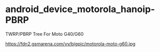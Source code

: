 # android_device_motorola_hanoip-PBRP
 TWRP/PBRP Tree For Moto G40/G60


 https://fdn2.gsmarena.com/vv/bigpic/motorola-moto-g60.jpg
